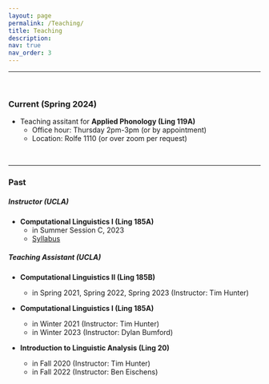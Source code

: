 ```yaml
---
layout: page
permalink: /Teaching/
title: Teaching
description: 
nav: true
nav_order: 3
---
```

---

<br/>

### Current (Spring 2024)
- Teaching assitant for **Applied Phonology (Ling 119A)**
    - Office hour: Thursday 2pm-3pm (or by appointment)
    - Location: Rolfe 1110 (or over zoom per request)


<br/>
<hr>

### Past
##### Instructor (UCLA)
- **Computational Linguistics I (Ling 185A)**       
    - in Summer Session C, 2023 
    - <a href="{{ site.url }}/assets/pdf/Wang2023Ling185ASyllabus.pdf" target="_blank"> Syllabus</a>
    
##### Teaching Assistant (UCLA)

- **Computational Linguistics II (Ling 185B)**
    - in Spring 2021, Spring 2022, Spring 2023 (Instructor: Tim Hunter)  

- **Computational Linguistics I (Ling 185A)**  
    - in Winter 2021 (Instructor: Tim Hunter)   
    - in Winter 2023 (Instructor: Dylan Bumford)  


- **Introduction to Linguistic Analysis (Ling 20)**  
    - in Fall 2020 (Instructor: Tim Hunter) 
    - in Fall 2022 (Instructor: Ben Eischens)         